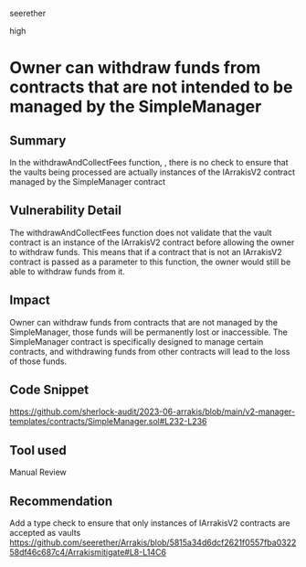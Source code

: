 seerether

high

# Owner can withdraw funds from contracts that are not intended to be managed by the SimpleManager

## Summary
In the withdrawAndCollectFees function, , there is no check to ensure that the vaults being processed are actually instances of the IArrakisV2 contract managed by the SimpleManager contract
## Vulnerability Detail
The withdrawAndCollectFees function does not validate that the vault contract is an instance of the IArrakisV2 contract before allowing the owner to withdraw funds. This means that if a contract that is not an IArrakisV2 contract is passed as a parameter to this function, the owner would still be able to withdraw funds from it. 
## Impact
Owner can withdraw funds from contracts that are not managed by the SimpleManager, those funds will be permanently lost or inaccessible. The SimpleManager contract is specifically designed to manage certain contracts, and withdrawing funds from other contracts will lead to the loss of those funds.
## Code Snippet
https://github.com/sherlock-audit/2023-06-arrakis/blob/main/v2-manager-templates/contracts/SimpleManager.sol#L232-L236
## Tool used

Manual Review

## Recommendation
Add a type check to  ensure that only instances of IArrakisV2 contracts are accepted as vaults
https://github.com/seerether/Arrakis/blob/5815a34d6dcf2621f0557fba032258df46c687c4/Arrakismitigate#L8-L14C6